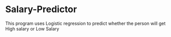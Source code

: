 # Salary-Predictor
This program uses Logistic regression to predict whether the person will get High salary or Low Salary
